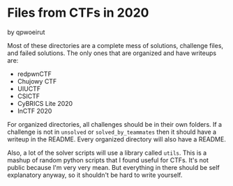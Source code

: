 # Files from CTFs in 2020
by qpwoeirut

Most of these directories are a complete mess of solutions, challenge files, and failed solutions.
The only ones that are organized and have writeups are:
* redpwnCTF
* Chujowy CTF
* UIUCTF
* CSICTF
* CyBRICS Lite 2020
* InCTF 2020

For organized directories, all challenges should be in their own folders.
If a challenge is not in `unsolved` or `solved_by_teammates` then it should have a writeup in the README.
Every organized directory will also have a README.

Also, a lot of the solver scripts will use a library called `utils`.
This is a mashup of random python scripts that I found useful for CTFs.
It's not public because I'm very very mean.
But everything in there should be self explanatory anyway, so it shouldn't be hard to write yourself.